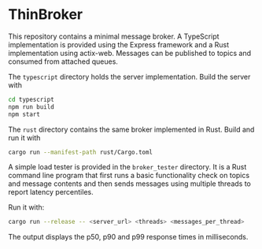 # ThinBroker

This repository contains a minimal message broker.  A TypeScript implementation is provided using the Express framework and a Rust implementation using actix-web.  Messages can be published to topics and consumed from attached queues.

The `typescript` directory holds the server implementation.  Build the server with

```sh
cd typescript
npm run build
npm start
```

The `rust` directory contains the same broker implemented in Rust.  Build and run it with

```sh
cargo run --manifest-path rust/Cargo.toml
```

A simple load tester is provided in the `broker_tester` directory.  It is a Rust command line program that first runs a basic functionality check on topics and message contents and then sends messages using multiple threads to report latency percentiles.

Run it with:

```sh
cargo run --release -- <server_url> <threads> <messages_per_thread>
```

The output displays the p50, p90 and p99 response times in milliseconds.
